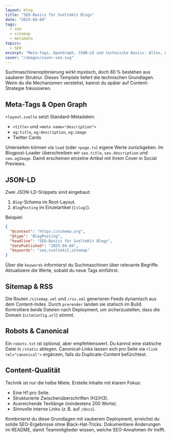 ```yaml
---
layout: blog
title: "SEO-Basics für SvelteKit Blogs"
date: "2025-04-04"
tags:
  - seo
  - sitemap
  - metadata
topics:
  - SEO
excerpt: "Meta-Tags, OpenGraph, JSON-LD und technische Basics: Alles, was du brauchst, damit Suchmaschinen dein SvelteKit-Blog lieben."
cover: "/images/cover-seo.svg"
---
```


Suchmaschinenoptimierung wirkt mystisch, doch 80 % bestehen aus sauberer Struktur. Dieses Template liefert die technischen Grundlagen. Wenn du die Mechanismen verstehst, kannst du später auf Content-Strategie fokussieren.

## Meta-Tags & Open Graph

`+layout.svelte` setzt Standard-Metadaten:

- `<title>` und `<meta name="description">`
- `og:title`, `og:description`, `og:image`
- Twitter Cards

Unterseiten können via `load` (oder `+page.ts`) eigene Werte zurückgeben. Im Blogpost-Loader überschreiben wir `seo.title`, `seo.description` und `seo.ogImage`. Damit erscheinen einzelne Artikel mit ihrem Cover in Social Previews.

## JSON-LD

Zwei JSON-LD-Snippets sind eingebaut:

1. `Blog`-Schema im Root-Layout.
2. `BlogPosting` im Einzelartikel (`[slug]`).

Beispiel:

```json
{
  "@context": "https://schema.org",
  "@type": "BlogPosting",
  "headline": "SEO-Basics für SvelteKit Blogs",
  "datePublished": "2025-04-04",
  "keywords": "seo,sveltekit,sitemap"
}
```

Über die `keywords` informierst du Suchmaschinen über relevante Begriffe. Aktualisiere die Werte, sobald du neue Tags einführst.

## Sitemap & RSS

Die Routen `/sitemap.xml` und `/rss.xml` generieren Feeds dynamisch aus dem Content-Index. Durch `prerender` landen sie statisch im Build. Kontrolliere beide Dateien nach Deployment, um sicherzustellen, dass die Domain (`siteConfig.url`) stimmt.

## Robots & Canonical

Ein `robots.txt` ist optional, aber empfehlenswert. Du kannst eine statische Datei in `/static` ablegen. Canonical-Links lassen sich pro Seite via `<link rel="canonical">` ergänzen, falls du Duplicate-Content befürchtest.

## Content-Qualität

Technik ist nur die halbe Miete. Erstelle Inhalte mit klarem Fokus:

- Eine H1 pro Seite.
- Strukturierte Zwischenüberschriften (H2/H3).
- Ausreichende Textlänge (mindestens 200 Worte).
- Sinnvolle interne Links (z. B. auf `/docs`).

Kombinierst du diese Grundlagen mit sauberem Deployment, erreichst du solide SEO-Ergebnisse ohne Black-Hat-Tricks. Dokumentiere Änderungen im README, damit Teammitglieder wissen, welche SEO-Annahmen ihr trefft.
